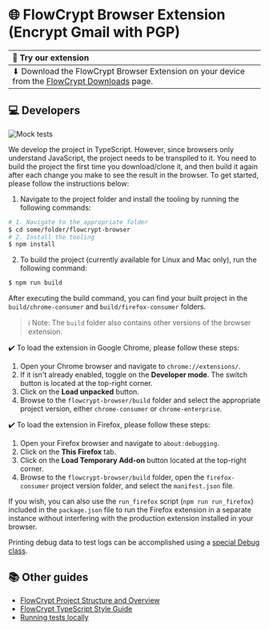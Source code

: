 # 🌐 FlowCrypt Browser Extension (Encrypt Gmail with PGP)

| 👋 Try our extension                                                                                                           |
|:-------------------------------------------------------------------------------------------------------------------------------|
| ⬇ Download the FlowCrypt Browser Extension on your device from the [FlowCrypt Downloads](https://flowcrypt.com/download) page. |

## 💻 Developers

![Mock tests](https://flowcrypt.semaphoreci.com/badges/flowcrypt-browser.svg?key=d575b4ff-e35d-4217-9152-27cea9e72c19)

We develop the project in TypeScript. However, since browsers only understand JavaScript, the project needs to be transpiled to it. You need to build the project the first time you download/clone it, and then build it again after each change you make to see the result in the browser. To get started, please follow the instructions below:

1. Navigate to the project folder and install the tooling by running the following commands:

```bash
# 1. Navigate to the appropriate folder
$ cd some/folder/flowcrypt-browser
# 2. Install the tooling
$ npm install
```

2. To build the project (currently available for Linux and Mac only), run the following command:

```bash
$ npm run build
```

After executing the build command, you can find your built project in the `build/chrome-consumer` and `build/firefox-consumer` folders.

> ℹ️ Note: The `build` folder also contains other versions of the browser extension.

✔️ To load the extension in Google Chrome, please follow these steps:

1. Open your Chrome browser and navigate to `chrome://extensions/`.
2. If it isn't already enabled, toggle on the **Developer mode**. The switch button is located at the top-right corner.
3. Click on the **Load unpacked** button.
4. Browse to the `flowcrypt-browser/build` folder and select the appropriate project version, either `chrome-consumer` or `chrome-enterprise`.

✔️ To load the extension in Firefox, please follow these steps:

1. Open your Firefox browser and navigate to `about:debugging`.
2. Click on the **This Firefox** tab.
3. Click on the **Load Temporary Add-on** button located at the top-right corner.
4. Browse to the `flowcrypt-browser/build` folder, open the `firefox-consumer` project version folder, and select the `manifest.json` file.

If you wish, you can also use the `run_firefox` script (`npm run run_firefox`) included in the `package.json` file to run the Firefox extension in a separate instance without interfering with the production extension installed in your browser.

Printing debug data to test logs can be accomplished using a [special Debug class](https://github.com/FlowCrypt/flowcrypt-browser/tree/master/extension/js/common/platform/debug.ts#L7).

## 📚 Other guides

- [FlowCrypt Project Structure and Overview](https://github.com/FlowCrypt/flowcrypt-browser/wiki/FlowCrypt-Project-Structure-and-Overview)
- [FlowCrypt TypeScript Style Guide](https://github.com/FlowCrypt/flowcrypt-browser/wiki/FlowCrypt-TypeScript-Style-Guide)
- [Running tests locally](https://github.com/FlowCrypt/flowcrypt-browser/wiki/Running-tests-locally)
